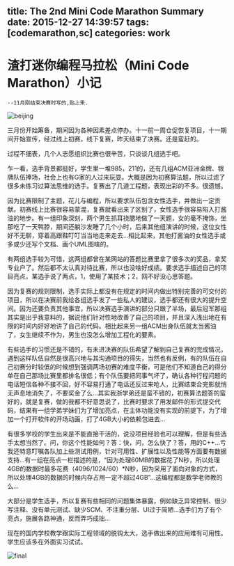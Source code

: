 title: The 2nd Mini Code Marathon Summary
date: 2015-12-27 14:39:57
tags: [codemarathon,sc]
categories: work
---
# 渣打迷你编程马拉松（Mini Code Marathon）小记   

`--11月刚结束决赛时写的,贴上来.`

![beijing](/attachpic/minicode2ndbeijing.jpg)

<!-- more -->

三月份开始筹备，期间因为各种因素差点停办。十一前一周仓促恢复项目，十一期间开始宣传，经过线上初赛，线下复赛，昨天结束了决赛。还是蛮赶的。

过程不细表，几个人志愿组织比赛也很辛苦，只谈谈几组选手吧。

乍一看，选手背景都挺好，学生里一堆985，211的，还有几组ACM亚洲金牌、银牌队伍捧场，社会上也有G家的人过来玩耍。大概是因为初赛算法题，所以过滤了很多未练习过算法思维的选手。复赛出了几道工程题，表现出彩的不多。很遗憾。

因为比赛限制了主题，花儿与编程，所以要求队伍包含女性选手，并做出一定贡献。初赛线上比赛很容易蒙混，复赛就看出来了区别了，女性选手很容易陷入打酱油的地步。有一组印象深刻，两个男生抓耳挠腮地做了一天题，女的毫不掩饰，坐那吃了一天鸭脖，期间还躺沙发睡了几个小时，后来其他组演讲的时候，这位女性好不无聊，穿着高跟鞋叮叮当当地走来走去...相比起来，其他打酱油的女性选手或多或少还写个文档、画个UML图啥的。

有两组选手较为可惜，这两组都曾在某网站的答题比赛里拿了很多次的奖品，拿奖专业户了。然后都不太认真对待比赛，所以也没啥好成绩。要求选手描述自己的项目亮点，某选手说了两点，1，使用了某技术；2，网不好没心思答题。

因为复赛的规则限制，选手实际上都没有在规定的时间内做出特别完善的可交付的项目，所以在决赛前我给各组选手发了一些私人的建议，选手都还有很大的提升空间。因为还要负责其他事宜，所以决赛选手演讲的部分只跟了半场，最后冠军那组其实是出乎我意料的，据说他们针对性地改善了自己的项目，并且深入浅出地在有限的时间内好好地讲了自己的代码。相比起来另一组ACM出身队伍就太当酱油了，女生继续不作为，男生也没怎么增加工程化的要素。

有些选手的习惯还是不错的，有未进决赛的队伍希望了解到自己复赛的完成情况，遇到这样队伍自然是很高兴地与其沟通项目的得失，当然也有反例，有的队伍在自己初赛分时较低的时候想到强调两场初赛的难度平衡，可是他们不知道自己的得分单在自己那场比赛里都排名很低；有个队伍要把同事气坏了，确认各种行程问题的电话短信各种不接不回，好不容易打通了电话还反过来呛人，比赛结束合完影就悄无声息地消失了，不要奖金了么...其实我浙学弟还是蛮不错的，初赛算法题答的蛮好的，就是复赛，做的我都不好意思说了，比赛时要求了用发邮件的形式提交代码，结果有一组学弟学妹们为了增加亮点，在主体功能没有实现的前提下，为了增加一个打开软件的开场动画，打了4GB大小的依赖包进去...

有很多学校的学生出来是不能直接干活的，说没项目经验也可以理解，但是有些选手太想当然了。问，你这个性能如何？答：快，问，怎么快了？答，用的C++...亏我还特意叮嘱各队加上些测试用例，针对可用性、扩展性以及性能等方面要有数据支持...有一组在亮点一栏描述的是，“因为处理60MB的数据花了N秒，所以处理4GB的数据时最多花费（4096/1024/60）*N秒，因为采用了面向对象的方式，所以处理4GB的数据的时候内存占用一定不超过4GB”...这编程都是数学老师教的么...

大部分是学生选手，所以复赛有些相同的问题集体暴露，例如缺乏异常控制、很少写注释、没有单元测试、缺少SCM、不注重分层、UI过于简陋...选手们为了有个亮点，施展各路神通，反而弄巧成拙...



现在的国内学校教学跟实际工程领域的脱钩太大，选手做出来的应用难有可用性。学生应该多在外面实习试试。




![final](/attachpic/minicode2ndfinal.jpg)
